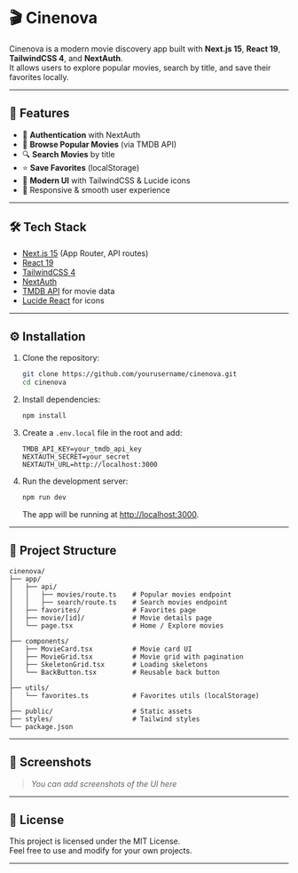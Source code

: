 # 🎬 Cinenova

Cinenova is a modern movie discovery app built with **Next.js 15**, **React 19**, **TailwindCSS 4**, and **NextAuth**.  
It allows users to explore popular movies, search by title, and save their favorites locally.

---

## 🚀 Features

- 🔑 **Authentication** with NextAuth  
- 🎥 **Browse Popular Movies** (via TMDB API)  
- 🔍 **Search Movies** by title  
- ⭐ **Save Favorites** (localStorage)  
- 🎨 **Modern UI** with TailwindCSS & Lucide icons  
- 📱 Responsive & smooth user experience  

---

## 🛠️ Tech Stack

- [Next.js 15](https://nextjs.org/) (App Router, API routes)  
- [React 19](https://react.dev/)  
- [TailwindCSS 4](https://tailwindcss.com/)  
- [NextAuth](https://next-auth.js.org/)  
- [TMDB API](https://developer.themoviedb.org/docs) for movie data  
- [Lucide React](https://lucide.dev/) for icons  

---

## ⚙️ Installation

1. Clone the repository:

   ```bash
   git clone https://github.com/yourusername/cinenova.git
   cd cinenova
   ```

2. Install dependencies:

   ```bash
   npm install
   ```

3. Create a `.env.local` file in the root and add:

   ```env
   TMDB_API_KEY=your_tmdb_api_key
   NEXTAUTH_SECRET=your_secret
   NEXTAUTH_URL=http://localhost:3000
   ```

4. Run the development server:

   ```bash
   npm run dev
   ```

   The app will be running at [http://localhost:3000](http://localhost:3000).

---

## 📂 Project Structure

```
cinenova/
├── app/
│   ├── api/
│   │   ├── movies/route.ts    # Popular movies endpoint
│   │   ├── search/route.ts    # Search movies endpoint
│   ├── favorites/             # Favorites page
│   ├── movie/[id]/            # Movie details page
│   └── page.tsx               # Home / Explore movies
│
├── components/
│   ├── MovieCard.tsx          # Movie card UI
│   ├── MovieGrid.tsx          # Movie grid with pagination
│   ├── SkeletonGrid.tsx       # Loading skeletons
│   └── BackButton.tsx         # Reusable back button
│
├── utils/
│   └── favorites.ts           # Favorites utils (localStorage)
│
├── public/                    # Static assets
├── styles/                    # Tailwind styles
└── package.json
```

---

## 📸 Screenshots

> _You can add screenshots of the UI here_

---

## 📜 License

This project is licensed under the MIT License.  
Feel free to use and modify for your own projects.

---
